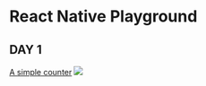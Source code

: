 # React Native Playground

## DAY 1
[A simple counter](./projects/p01.js)
![](http://g.recordit.co/IJoNiUehZO.gif)
